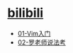 # [bilibili](https://github.com/ppambler/bilibili)

- [01-Vim入门](./01-vim入门/README.md)
- [02-罗老师说法考](./02-luo-say-legal-exam/README.md)



